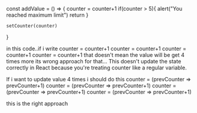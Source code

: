  const addValue = () => {
    counter = counter+1
    if(counter > 5){
    alert("You reached maximum limit")
    return
  }

    setCounter(counter)
  
  }

  in this code..if i write 
  counter = counter+1
  counter = counter+1
  counter = counter+1
  counter = counter+1
  that doesn't mean the value will be get 4 times more its wrong approach for that...
  This doesn't update the state correctly in React because you're treating counter like a regular variable.

  If i want to update value 4 times i should do this 
  counter = (prevCounter => prevCounter+1)
  counter = (prevCounter => prevCounter+1)
  counter = (prevCounter => prevCounter+1)
  counter = (prevCounter => prevCounter+1)

  this is the right approach